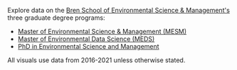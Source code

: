 Explore data on the [Bren School of Environmental Science & Management's](https://bren.ucsb.edu/) three graduate degree programs: 
* [Master of Environmental Science & Management (MESM)](https://bren.ucsb.edu/masters-programs/master-environmental-science-and-management)
* [Master of Environmental Data Science (MEDS)](https://bren.ucsb.edu/masters-programs/master-environmental-data-science)
* [PhD in Environmental Science and Management](https://bren.ucsb.edu/phd-environmental-science-and-management)

All visuals use data from 2016-2021 unless otherwise stated.